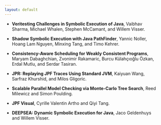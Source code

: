 ```yaml
---
layout: default
---
```


- **Veritesting Challenges in Symbolic Execution of Java**,
Vaibhav Sharma, Michael Whalen, Stephen McCamant, and Willem Visser.

- **Shadow Symbolic Execution with Java PathFinder**,
Yannic Noller, Hoang Lam Nguyen, Minxing Tang, and Timo Kehrer.

- **Consistency-Aware Scheduling for Weakly Consistent Programs**,
Maryam Dabaghchian, Zvonimir Rakamaric, Burcu Külahçıoğlu Özkan, Erdal Mutlu, and Serdar Tasiran.

- **JPR: Replaying JPF Traces Using Standard JVM**,
Kaiyuan Wang, Sarfraz Khurshid, and Milos Gligoric.

- **Scalable Parallel Model Checking via Monte-Carlo Tree Search**,
Reed Milewicz and Simon Poulding.

- **JPF Visual**,
Cyrille Valentin Artho and Qiyi Tang.

- **DEEPSEA: Dynamic Symbolic Execution for Java**,
Jaco Geldenhuys and Willem Visser.
